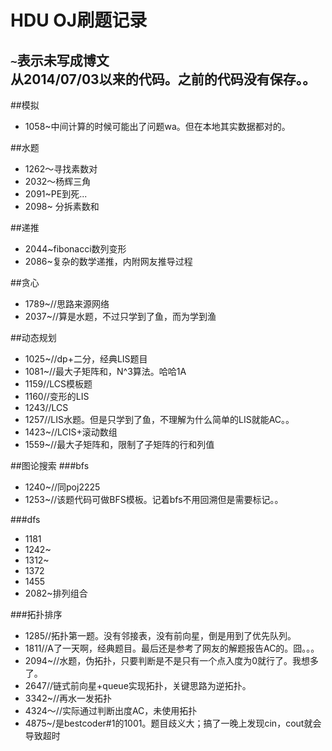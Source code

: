 HDU OJ刷题记录
=============
`~`表示未写成博文  
从2014/07/03以来的代码。之前的代码没有保存。。
---------------
##模拟
* 1058~中间计算的时候可能出了问题wa。但在本地其实数据都对的。

##水题
* 1262～寻找素数对
* 2032～杨辉三角
* 2091~PE到死...
* 2098~ 分拆素数和

##递推
* 2044~fibonacci数列变形
* 2086~复杂的数学递推，内附网友推导过程

##贪心
* 1789~//思路来源网络
* 2037~//算是水题，不过只学到了鱼，而为学到渔

##动态规划
* 1025~//dp+二分，经典LIS题目
* 1081~//最大子矩阵和，N^3算法。哈哈1A
* 1159//LCS模板题
* 1160//变形的LIS
* 1243//LCS
* 1257//LIS水题。但是只学到了鱼，不理解为什么简单的LIS就能AC。。
* 1423~//LCIS+滚动数组
* 1559~//最大子矩阵和，限制了子矩阵的行和列值

##图论搜索
###bfs
* 1240~//同poj2225
* 1253~//该题代码可做BFS模板。记着bfs不用回溯但是需要标记。。

###dfs
* 1181
* 1242~
* 1312~
* 1372
* 1455
* 2082~排列组合

###拓扑排序
* 1285//拓扑第一题。没有邻接表，没有前向星，倒是用到了优先队列。
* 1811//A了一天啊，经典题目。最后还是参考了网友的解题报告AC的。囧。。。
* 2094~//水题，伪拓扑，只要判断是不是只有一个点入度为0就行了。我想多了。
* 2647//链式前向星+queue实现拓扑，关键思路为逆拓扑。
* 3342~//再水一发拓扑
* 4324～//实际通过判断出度AC，未使用拓扑
* 4875~/是bestcoder#1的1001。题目歧义大；搞了一晚上发现cin，cout就会导致超时

